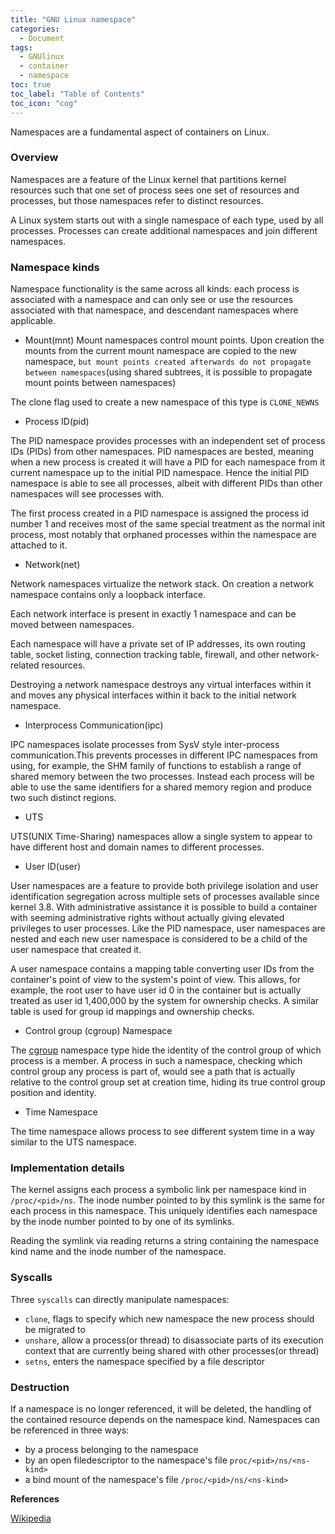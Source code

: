 ```yaml
---
title: "GNU Linux namespace"
categories:
  - Document
tags:
  - GNUlinux
  - container
  - namespace
toc: true
toc_label: "Table of Contents"
toc_icon: "cog"
---
```



Namespaces are a fundamental aspect of containers on Linux.


### Overview

Namespaces are a feature of the Linux kernel that partitions kernel resources such that one set of process sees one set of resources and processes, but those namespaces refer to distinct resources.

A Linux system starts out with a single namespace of each type, used by all processes. Processes can create additional namespaces and join different namespaces.


### Namespace kinds

Namespace functionality is the same across all kinds: each process is associated with a namespace and can only see or use the resources associated with that namespace, and descendant namespaces where applicable.


* Mount(mnt)
Mount namespaces control mount points. Upon creation the mounts from the current mount namespace are copied to the new namespace, `but mount points created afterwards do not propagate between namespaces`(using shared subtrees, it is possible to propagate mount points between namespaces)

The clone flag used to create a new namespace of this type is `CLONE_NEWNS`


* Process ID(pid)

The PID namespace provides processes with an independent set of process IDs (PIDs) from other namespaces. PID namespaces are bested, meaning when a new process is created it will have a PID for each namespace from it current namespace up to the initial PID namespace. Hence the initial PID namespace is able to see all processes, albeit with different PIDs than other namespaces will see processes with.

The first process created in a PID namespace is assigned the process id number 1 and receives most of the same special treatment as the normal init process, most notably that orphaned processes within the namespace are attached to it.


* Network(net)

Network namespaces virtualize the network stack. On creation a network namespace contains only a loopback interface.

Each network interface is present in exactly 1 namespace and can be moved between namespaces.

Each namespace will have a private set of IP addresses, its own routing table, socket listing, connection tracking table, firewall, and other network-related resources.

Destroying a network namespace destroys any virtual interfaces within it and moves any physical interfaces within it back to the initial network namespace.


* Interprocess Communication(ipc)

IPC namespaces isolate processes from SysV style inter-process communication.This prevents processes in different IPC namespaces from using, for example, the SHM family of functions to establish a range of shared memory between the two processes. Instead each process will be able to use the same identifiers for a shared memory region and produce two such distinct regions.


* UTS

UTS(UNIX Time-Sharing) namespaces allow a single system to appear to have different host and domain names to different processes. 

* User ID(user)

User namespaces are a feature to provide both privilege isolation and user identification segregation across multiple sets of processes available since kernel 3.8. With administrative assistance it is possible to build a container with seeming administrative rights without actually giving elevated privileges to user processes. Like the PID namespace, user namespaces are nested and each new user namespace is considered to be a child of the user namespace that created it.

A user namespace contains a mapping table converting user IDs from the container's point of view to the system's point of view. This allows, for example, the root user to have user id 0 in the container but is actually treated as user id 1,400,000 by the system for ownership checks. A similar table is used for group id mappings and ownership checks.


* Control group (cgroup) Namespace

The [cgroup](./2021-12-30-cgroups.md) namespace type hide the identity of the control group of which process is a member. A process in such a namespace, checking which control group any process is part of, would see a path that is actually relative to the control group set at creation time, hiding its true control group position and identity.


* Time Namespace 

The time namespace allows process to see different system time in a way similar to the UTS namespace.


### Implementation details

The kernel assigns each process a symbolic link per namespace kind in `/proc/<pid>/ns`. The inode number pointed to by this symlink is the same for each process in this namespace. This uniquely identifies each namespace by the inode number pointed to by one of its symlinks.

Reading the symlink via reading returns a string containing the namespace kind name and the inode number of the namespace.


### Syscalls

Three `syscalls` can directly manipulate namespaces:

* `clone`, flags to specify which new namespace the new process should be migrated to
* `unshare`, allow a process(or thread) to disassociate parts of its execution context that are currently being shared with other processes(or thread)
* `setns`, enters the namespace specified by a file descriptor


### Destruction

If a namespace is no longer referenced, it will be deleted, the handling of the contained resource depends on the namespace kind. Namespaces can be referenced in three ways:

* by a process belonging to the namespace
* by an open filedescriptor to the namespace's file `proc/<pid>/ns/<ns-kind>`
* a bind mount of the namespace's file `/proc/<pid>/ns/<ns-kind>`


__References__

[Wikipedia](https://en.wikipedia.org/wiki/Linux_namespaces)
